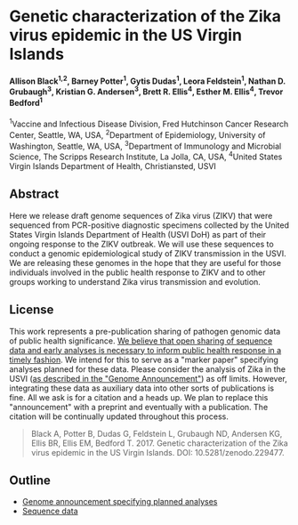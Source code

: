 # Genetic characterization of the Zika virus epidemic in the US Virgin Islands

#### Allison Black<sup>1,2</sup>, Barney Potter<sup>1</sup>, Gytis Dudas<sup>1</sup>, Leora Feldstein<sup>1</sup>, Nathan D. Grubaugh<sup>3</sup>, Kristian G. Andersen<sup>3</sup>, Brett R. Ellis<sup>4</sup>, Esther M. Ellis<sup>4</sup>, Trevor Bedford<sup>1</sup>

<sup>1</sup>Vaccine and Infectious Disease Division, Fred Hutchinson Cancer Research Center, Seattle, WA, USA, <sup>2</sup>Department of Epidemiology, University of Washington, Seattle, WA, USA, <sup>3</sup>Department of Immunology and Microbial Science, The Scripps Research Institute, La Jolla, CA, USA, <sup>4</sup>United States Virgin Islands Department of Health, Christiansted, USVI

## Abstract

Here we release draft genome sequences of Zika virus (ZIKV) that were sequenced from PCR-positive diagnostic specimens collected by the United States Virgin Islands Department of Health (USVI DoH) as part of their ongoing response to the ZIKV outbreak. We will use these sequences to conduct a genomic epidemiological study of ZIKV transmission in the USVI. We are releasing these genomes in the hope that they are useful for those individuals involved in the public health response to ZIKV and to other groups working to understand Zika virus transmission and evolution.

## License

This work represents a pre-publication sharing of pathogen genomic data of public health significance. [We believe that open sharing of sequence data and early analyses is necessary to inform public health response in a timely fashion](http://bedford.io/blog/scientific-publishing-practices/). We intend for this to serve as a "marker paper" specifying analyses planned for these data. Please consider the analysis of Zika in the USVI ([as described in the "Genome Announcement"](announcement/)) as off limits. However, integrating these data as auxiliary data into other sorts of publications is fine. All we ask is for a citation and a heads up. We plan to replace this "announcement" with a preprint and eventually with a publication. The citation will be continually updated throughout this process.

> Black A, Potter B, Dudas G, Feldstein L, Grubaugh ND, Andersen KG, Ellis BR, Ellis EM, Bedford T. 2017. Genetic characterization of the Zika virus epidemic in the US Virgin Islands. DOI: 10.5281/zenodo.229477.

## Outline

* [Genome announcement specifying planned analyses](announcement/)
* [Sequence data](data/)
